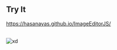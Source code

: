 ## Try It 
https://hasanayas.github.io/ImageEditorJS/
<br> <br>

![xd](https://user-images.githubusercontent.com/86951716/194084918-1eb5ea43-46ff-40a9-bfb5-94cfd662f0e7.png)
